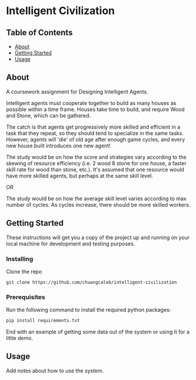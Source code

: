 # Intelligent Civilization

## Table of Contents

- [About](#about)
- [Getting Started](#getting_started)
- [Usage](#usage)
<!-- - [Contributing](../CONTRIBUTING.md) -->

## About <a name = "about"></a>

A coursework assignment for Designing Intelligent Agents.

Intelligent agents must cooperate together to build as many houses as possible within a time frame. Houses take time to build, and require Wood and Stone, which can be gathered.

The catch is that agents get progressively more skilled and efficient in a task that they repeat, so they should tend to specialize in the same tasks. However, agents will 'die' of old age after enough game cycles, and every new house built introduces one new agent!

The study would be on how the score and strategies vary according to the skewing of resource efficiency (i.e. 2 wood 8 stone for one house, a faster skill rate for wood than stone, etc.). It's assumed that one resource would have more skilled agents, but perhaps at the same skill level.

OR

The study would be on how the average skill level varies according to max number of cycles. As cycles increase, there should be more skilled workers.

## Getting Started <a name = "getting_started"></a>

These instructions will get you a copy of the project up and running on your local machine for development and testing purposes.

### Installing

Clone the repo

```shell
git clone https://github.com/chuangcaleb/intelligent-civilization
```

### Prerequisites

Run the following command to install the required python packages:

```python
pip install requirements.txt
```

End with an example of getting some data out of the system or using it for a little demo.

## Usage <a name = "usage"></a>

Add notes about how to use the system.
